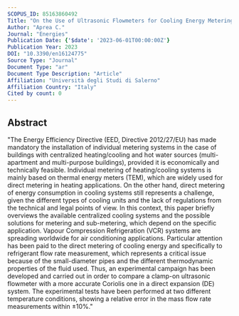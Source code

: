 ```yaml
---
SCOPUS_ID: 85163860492
Title: "On the Use of Ultrasonic Flowmeters for Cooling Energy Metering and Sub-Metering in Direct Expansion Systems"
Author: "Aprea C."
Journal: "Energies"
Publication Date: {'$date': '2023-06-01T00:00:00Z'}
Publication Year: 2023
DOI: "10.3390/en16124775"
Source Type: "Journal"
Document Type: "ar"
Document Type Description: "Article"
Affiliation: "Università degli Studi di Salerno"
Affiliation Country: "Italy"
Cited by count: 0
---
```


## Abstract
"The Energy Efficiency Directive (EED, Directive 2012/27/EU) has made mandatory the installation of individual metering systems in the case of buildings with centralized heating/cooling and hot water sources (multi-apartment and multi-purpose buildings), provided it is economically and technically feasible. Individual metering of heating/cooling systems is mainly based on thermal energy meters (TEM), which are widely used for direct metering in heating applications. On the other hand, direct metering of energy consumption in cooling systems still represents a challenge, given the different types of cooling units and the lack of regulations from the technical and legal points of view. In this context, this paper briefly overviews the available centralized cooling systems and the possible solutions for metering and sub-metering, which depend on the specific application. Vapour Compression Refrigeration (VCR) systems are spreading worldwide for air conditioning applications. Particular attention has been paid to the direct metering of cooling energy and specifically to refrigerant flow rate measurement, which represents a critical issue because of the small-diameter pipes and the different thermodynamic properties of the fluid used. Thus, an experimental campaign has been developed and carried out in order to compare a clamp-on ultrasonic flowmeter with a more accurate Coriolis one in a direct expansion (DE) system. The experimental tests have been performed at two different temperature conditions, showing a relative error in the mass flow rate measurements within ±10%."
